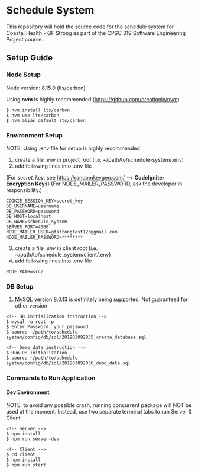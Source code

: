 # Schedule System

This repository will hold the source code for the schedule system for Coastal Health - GF Strong as part of the CPSC 319 Software Engineering Project course.

## Setup Guide
### Node Setup
Node version: 8.15.0 (lts/carbon)

Using **nvm** is highly recommended (https://github.com/creationix/nvm)
```
$ nvm install lts/carbon
$ nvm use lts/carbon
$ nvm alias default lts/carbon
```

### Environment Setup
NOTE: Using .env file for setup is highly recommended
1. create a file *.env* in project root (i.e. ~/path/to/schedule-system/.env)
2. add following lines into .env file

(For *secret_key*, see https://randomkeygen.com/ --> **CodeIgniter Encryption Keys**)
(For NODE_MAILER_PASSWORD, ask the developer in responsibility.)
```
COOKIE_SESSION_KEY=secret_key
DB_USERNAME=username
DB_PASSWORD=password
DB_HOST=localhost
DB_NAME=schedule_system
SERVER_PORT=4000
NODE_MAILER_USER=gfstrongtest123@gmail.com
NODE_MAILER_PASSWORD=********
```

3. create a file *.env* in client root (i.e. ~/path/to/schedule_system/client/.env)
4. add following lines into .env file
```
NODE_PATH=src/
```

### DB Setup
1. MySQL version 8.0.13 is definitely being supported. Not guaranteed for other version

```
<!-- DB initialization instruction -->
$ mysql -u root -p
$ Enter Password: your_password
$ source ~/path/to/schedule-system/config/db/sql/201903092035_create_database.sql
```

```
<!-- Demo data instruction -->
$ Run DB initialization
$ source ~/path/to/schedule-system/config/db/sql/201903092036_demo_data.sql
```

### Commands to Run Application
#### Dev Environment
NOTE: to avoid any possible crash, running concurrent package will NOT be used at the moment. Instead, use two separate terminal tabs to run Server & Client
```
<!-- Server -->
$ npm install
$ npm run server-dev
```
```
<!-- Client -->
$ cd client
$ npm install
$ npm run start
```